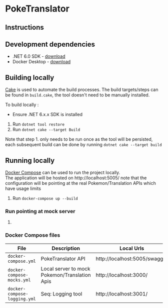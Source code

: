 # PokeTranslator

## Instructions


## Development dependencies

- .NET 6.0 SDK - [download](https://dotnet.microsoft.com/download)
- Docker Desktop - [download](https://www.docker.com/get-started)

## Building locally

[Cake](https://cakebuild.net/) is used to automate the build processes.
The build targets/steps can be found in `build.cake`, the tool doesn't need to be manually installed.

To build locally :

* Ensure .NET 6.x.x SDK is installed

1. Run `dotnet tool restore`  
2. Run `dotnet cake --target Build`

Note that step 1. only needs to be run once as the tool will be persisted, each subsequent build can be done by running `dotnet cake --target build`

## Running locally

[Docker Compose](https://docs.docker.com/compose/) can be used to run the project locally.  
The application will be hosted on http://localhost:5005/ note that the configuration will be pointing at the real Pokemon/Translation APIs which have usage limits

1. Run `docker-compose up --build` 

### Run pointing at mock server
1. 



### Docker Compose files

| File                                | Description                                                         | Local Urls                            |
| ----------------------------------- | ------------------------------------------------------------------- | ------------------------------------- |
| `docker-compose.yml`                | PokeTranslator API                                                  | http://localhost:5005/swagger         |
| `docker-compose-mocks.yml`          | Local server to mock Pokemon/Translation Apis                       | http://localhost:3000/                |
| `docker-compose-logging.yml`        | Seq: Logging tool                                                   | http://localhost:3001/                | 
</br>
